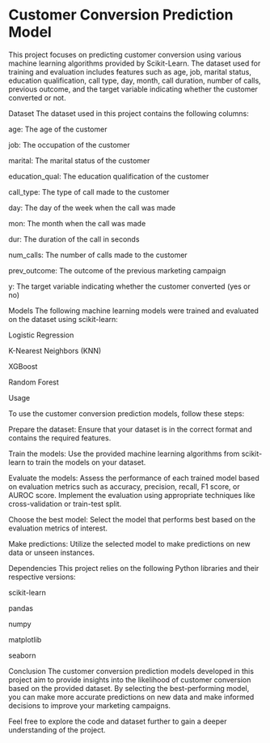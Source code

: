 # Customer Conversion Prediction Model

This project focuses on predicting customer conversion using various machine learning algorithms provided by Scikit-Learn. The dataset used for training and evaluation includes features such as age, job, marital status, education qualification, call type, day, month, call duration, number of calls, previous outcome, and the target variable indicating whether the customer converted or not.

Dataset
The dataset used in this project contains the following columns:

age: The age of the customer

job: The occupation of the customer

marital: The marital status of the customer

education_qual: The education qualification of the customer

call_type: The type of call made to the customer

day: The day of the week when the call was made

mon: The month when the call was made

dur: The duration of the call in seconds

num_calls: The number of calls made to the customer

prev_outcome: The outcome of the previous marketing campaign

y: The target variable indicating whether the customer converted (yes or no)


Models
The following machine learning models were trained and evaluated on the dataset using scikit-learn:

Logistic Regression

K-Nearest Neighbors (KNN)

XGBoost

Random Forest

Usage

To use the customer conversion prediction models, follow these steps:

Prepare the dataset: Ensure that your dataset is in the correct format and contains the required features.

Train the models: Use the provided machine learning algorithms from scikit-learn to train the models on your dataset.

Evaluate the models: Assess the performance of each trained model based on evaluation metrics such as accuracy, precision, recall, F1 score, or AUROC score. Implement the evaluation using appropriate techniques like cross-validation or train-test split.

Choose the best model: Select the model that performs best based on the evaluation metrics of interest.

Make predictions: Utilize the selected model to make predictions on new data or unseen instances.

Dependencies
This project relies on the following Python libraries and their respective versions:

scikit-learn

pandas

numpy

matplotlib

seaborn


Conclusion
The customer conversion prediction models developed in this project aim to provide insights into the likelihood of customer conversion based on the provided dataset. By selecting the best-performing model, you can make more accurate predictions on new data and make informed decisions to improve your marketing campaigns.

Feel free to explore the code and dataset further to gain a deeper understanding of the project.
